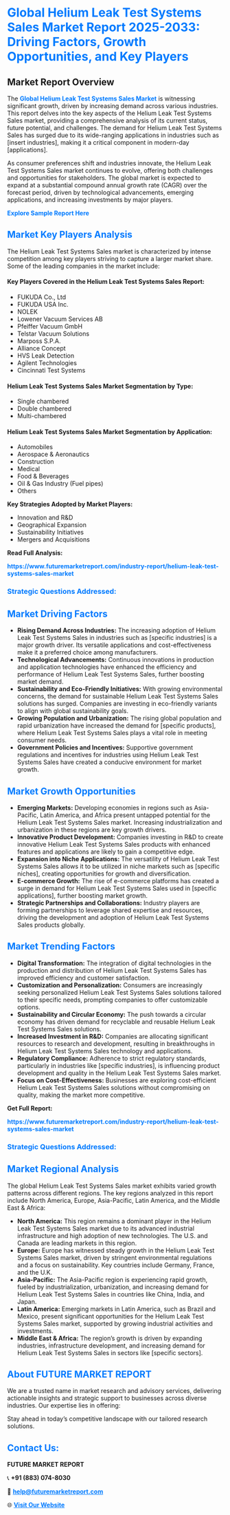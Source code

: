 <h1 style="color: #007BFF;">Global Helium Leak Test Systems Sales Market Report 2025-2033: Driving Factors, Growth Opportunities, and Key Players</h1>

<section id="overview">
<h2>Market Report Overview</h2>
<p>The <a href="https://www.futuremarketreport.com/industry-report/helium-leak-test-systems-sales-market" style="color: #007BFF; text-decoration: none;"><strong>Global Helium Leak Test Systems Sales Market</strong></a> is witnessing significant growth, driven by increasing demand across various industries. This report delves into the key aspects of the Helium Leak Test Systems Sales market, providing a comprehensive analysis of its current status, future potential, and challenges. The demand for Helium Leak Test Systems Sales has surged due to its wide-ranging applications in industries such as [insert industries], making it a critical component in modern-day [applications].</p>
<p>As consumer preferences shift and industries innovate, the Helium Leak Test Systems Sales market continues to evolve, offering both challenges and opportunities for stakeholders. The global market is expected to expand at a substantial compound annual growth rate (CAGR) over the forecast period, driven by technological advancements, emerging applications, and increasing investments by major players.</p>
</section>

<section id="overview">
<p><a href="https://www.futuremarketreport.com/request-sample/reportId=104120" style="color: #007BFF; text-decoration: none;"><strong>Explore Sample Report Here</strong></a></p>
</section>

<section id="key-players">
<h2 style="color: #007BFF;">Market Key Players Analysis</h2>
<p>The Helium Leak Test Systems Sales market is characterized by intense competition among key players striving to capture a larger market share. Some of the leading companies in the market include:</p>
<h4>Key Players Covered in the Helium Leak Test Systems Sales Report:</h4>
<ul><li>FUKUDA Co., Ltd</li><li>FUKUDA USA Inc.</li><li>NOLEK</li><li>Lowener Vacuum Services AB</li><li>Pfeiffer Vacuum GmbH</li><li>Telstar Vacuum Solutions</li><li>Marposs S.P.A.</li><li>Alliance Concept</li><li>HVS Leak Detection</li><li>Agilent Technologies</li><li>Cincinnati Test Systems</li></ul>
<h4>Helium Leak Test Systems Sales Market Segmentation by Type:</h4>
<ul><li>Single chambered</li><li>Double chambered</li><li>Multi-chambered</li></ul>

<h4>Helium Leak Test Systems Sales Market Segmentation by Application:</h4>
<ul><li>Automobiles</li><li>Aerospace &amp; Aeronautics</li><li>Construction</li><li>Medical</li><li>Food &amp; Beverages</li><li>Oil &amp; Gas Industry (Fuel pipes)</li><li>Others</li></ul>
<p><strong>Key Strategies Adopted by Market Players:</strong></p>
<ul>
<li>Innovation and R&D</li>
<li>Geographical Expansion</li>
<li>Sustainability Initiatives</li>
<li>Mergers and Acquisitions</li>
</ul>
</section>

<section>
<p><strong>Read Full Analysis: </strong></p><a href="https://www.futuremarketreport.com/industry-report/helium-leak-test-systems-sales-market" style="color: #007BFF; text-decoration: none;"><strong>https://www.futuremarketreport.com/industry-report/helium-leak-test-systems-sales-market</strong></a>
<h3 style="color: #007BFF;">Strategic Questions Addressed:</h3>
</section>

<section id="driving-factors">
<h2 style="color: #007BFF;">Market Driving Factors</h2>
<ul>
<li><strong>Rising Demand Across Industries:</strong> The increasing adoption of Helium Leak Test Systems Sales in industries such as [specific industries] is a major growth driver. Its versatile applications and cost-effectiveness make it a preferred choice among manufacturers.</li>
<li><strong>Technological Advancements:</strong> Continuous innovations in production and application technologies have enhanced the efficiency and performance of Helium Leak Test Systems Sales, further boosting market demand.</li>
<li><strong>Sustainability and Eco-Friendly Initiatives:</strong> With growing environmental concerns, the demand for sustainable Helium Leak Test Systems Sales solutions has surged. Companies are investing in eco-friendly variants to align with global sustainability goals.</li>
<li><strong>Growing Population and Urbanization:</strong> The rising global population and rapid urbanization have increased the demand for [specific products], where Helium Leak Test Systems Sales plays a vital role in meeting consumer needs.</li>
<li><strong>Government Policies and Incentives:</strong> Supportive government regulations and incentives for industries using Helium Leak Test Systems Sales have created a conducive environment for market growth.</li>
</ul>
</section>

<section id="growth-opportunities">
<h2 style="color: #007BFF;">Market Growth Opportunities</h2>
<ul>
<li><strong>Emerging Markets:</strong> Developing economies in regions such as Asia-Pacific, Latin America, and Africa present untapped potential for the Helium Leak Test Systems Sales market. Increasing industrialization and urbanization in these regions are key growth drivers.</li>
<li><strong>Innovative Product Development:</strong> Companies investing in R&D to create innovative Helium Leak Test Systems Sales products with enhanced features and applications are likely to gain a competitive edge.</li>
<li><strong>Expansion into Niche Applications:</strong> The versatility of Helium Leak Test Systems Sales allows it to be utilized in niche markets such as [specific niches], creating opportunities for growth and diversification.</li>
<li><strong>E-commerce Growth:</strong> The rise of e-commerce platforms has created a surge in demand for Helium Leak Test Systems Sales used in [specific applications], further boosting market growth.</li>
<li><strong>Strategic Partnerships and Collaborations:</strong> Industry players are forming partnerships to leverage shared expertise and resources, driving the development and adoption of Helium Leak Test Systems Sales products globally.</li>
</ul>
</section>

<section id="trending-factors">
<h2 style="color: #007BFF;">Market Trending Factors</h2>
<ul>
<li><strong>Digital Transformation:</strong> The integration of digital technologies in the production and distribution of Helium Leak Test Systems Sales has improved efficiency and customer satisfaction.</li>
<li><strong>Customization and Personalization:</strong> Consumers are increasingly seeking personalized Helium Leak Test Systems Sales solutions tailored to their specific needs, prompting companies to offer customizable options.</li>
<li><strong>Sustainability and Circular Economy:</strong> The push towards a circular economy has driven demand for recyclable and reusable Helium Leak Test Systems Sales solutions.</li>
<li><strong>Increased Investment in R&D:</strong> Companies are allocating significant resources to research and development, resulting in breakthroughs in Helium Leak Test Systems Sales technology and applications.</li>
<li><strong>Regulatory Compliance:</strong> Adherence to strict regulatory standards, particularly in industries like [specific industries], is influencing product development and quality in the Helium Leak Test Systems Sales market.</li>
<li><strong>Focus on Cost-Effectiveness:</strong> Businesses are exploring cost-efficient Helium Leak Test Systems Sales solutions without compromising on quality, making the market more competitive.</li>
</ul>
</section>

<section>
<p><strong>Get Full Report: </strong></p><a href="https://www.futuremarketreport.com/industry-report/helium-leak-test-systems-sales-market" style="color: #007BFF; text-decoration: none;"><strong>https://www.futuremarketreport.com/industry-report/helium-leak-test-systems-sales-market</strong></a>
<h3 style="color: #007BFF;">Strategic Questions Addressed:</h3>
</section>


<section id="regional-analysis">
<h2 style="color: #007BFF;">Market Regional Analysis</h2>
<p>The global Helium Leak Test Systems Sales market exhibits varied growth patterns across different regions. The key regions analyzed in this report include North America, Europe, Asia-Pacific, Latin America, and the Middle East & Africa:</p>
<ul>
<li><strong>North America:</strong> This region remains a dominant player in the Helium Leak Test Systems Sales market due to its advanced industrial infrastructure and high adoption of new technologies. The U.S. and Canada are leading markets in this region.</li>
<li><strong>Europe:</strong> Europe has witnessed steady growth in the Helium Leak Test Systems Sales market, driven by stringent environmental regulations and a focus on sustainability. Key countries include Germany, France, and the U.K.</li>
<li><strong>Asia-Pacific:</strong> The Asia-Pacific region is experiencing rapid growth, fueled by industrialization, urbanization, and increasing demand for Helium Leak Test Systems Sales in countries like China, India, and Japan.</li>
<li><strong>Latin America:</strong> Emerging markets in Latin America, such as Brazil and Mexico, present significant opportunities for the Helium Leak Test Systems Sales market, supported by growing industrial activities and investments.</li>
<li><strong>Middle East & Africa:</strong> The region’s growth is driven by expanding industries, infrastructure development, and increasing demand for Helium Leak Test Systems Sales in sectors like [specific sectors].</li>
</ul>
</section>

<footer>
<h2 style="color: #007BFF;">About FUTURE MARKET REPORT</h2>
<p>We are a trusted name in market research and advisory services, delivering actionable insights and strategic support to businesses across diverse industries. Our expertise lies in offering:</p>

<p>Stay ahead in today’s competitive landscape with our tailored research solutions.</p>

<h2 style="color: #007BFF;">Contact Us:</h2>
<p><strong>FUTURE MARKET REPORT</strong></p>
<p>📞 <strong>+91 (883) 074-8030</strong></p>
<p>📧 <strong><a href="mailto:help@futuremarketreport.com" style="color: #007BFF;">help@futuremarketreport.com</a></strong></p>
<p>🌐 <strong><a href="https://www.futuremarketreport.com/" style="color: #007BFF;">Visit Our Website</a></strong></p>
</footer>